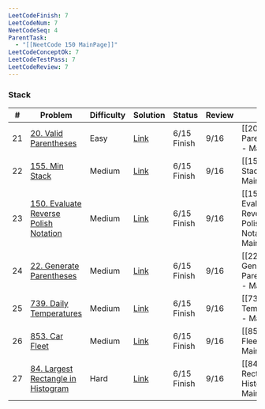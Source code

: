 ```yaml
---
LeetCodeFinish: 7
LeetCodeNum: 7
NeetCodeSeq: 4
ParentTask:
  - "[[NeetCode 150 MainPage]]"
LeetCodeConceptOk: 7
LeetCodeTestPass: 7
LeetCodeReview: 7
---
```


### Stack

| #   | Problem                                                                                                  | Difficulty | Solution                                                               | Status      | Review | Note                                             |
| --- | -------------------------------------------------------------------------------------------------------- | ---------- | ---------------------------------------------------------------------- | ----------- | ------ | ------------------------------------------------ |
| 21  | [20. Valid Parentheses](https://leetcode.com/problems/valid-parentheses/)                                | Easy       | [Link](https://neetcode.io/solutions/valid-parentheses)                | 6/15 Finish | 9/16   | [[20. Valid Parentheses - Main]]                 |
| 22  | [155. Min Stack](https://leetcode.com/problems/min-stack/)                                               | Medium     | [Link](https://neetcode.io/solutions/min-stack)                        | 6/15 Finish | 9/16   | [[155. Min Stack - Main]]                        |
| 23  | [150. Evaluate Reverse Polish Notation](https://leetcode.com/problems/evaluate-reverse-polish-notation/) | Medium     | [Link](https://neetcode.io/solutions/evaluate-reverse-polish-notation) | 6/15 Finish | 9/16   | [[150. Evaluate Reverse Polish Notation - Main]] |
| 24  | [22. Generate Parentheses](https://leetcode.com/problems/generate-parentheses/)                          | Medium     | [Link](https://neetcode.io/solutions/generate-parentheses)             | 6/15 Finish | 9/16   | [[22. Generate Parentheses - Main]]              |
| 25  | [739. Daily Temperatures](https://leetcode.com/problems/daily-temperatures/)                             | Medium     | [Link](https://neetcode.io/solutions/daily-temperatures)               | 6/15 Finish | 9/16   | [[739. Daily Temperatures - Main]]               |
| 26  | [853. Car Fleet](https://leetcode.com/problems/car-fleet/)                                               | Medium     | [Link](https://neetcode.io/solutions/car-fleet)                        | 6/15 Finish | 9/16   | [[853. Car Fleet - Main]]                        |
| 27  | [84. Largest Rectangle in Histogram](https://leetcode.com/problems/largest-rectangle-in-histogram/)      | Hard       | [Link](https://neetcode.io/solutions/largest-rectangle-in-histogram)   | 6/15 Finish | 9/16   | [[84. Largest Rectangle in Histogram - Main]]    |
